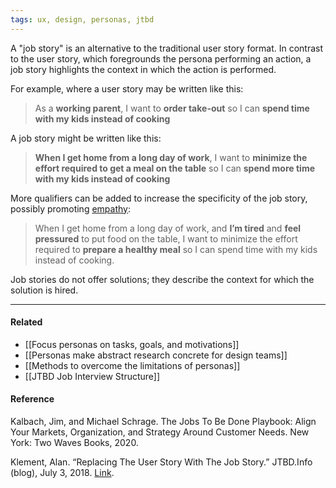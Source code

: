 ```yaml
---
tags: ux, design, personas, jtbd
---
```


A "job story" is an alternative to the traditional user story format. In
contrast to the user story, which foregrounds the persona performing an action,
a job story highlights the context in which the action is performed.

For example, where a user story may be written like this:

> As a **working parent**, I want to **order take-out** so I can **spend time
> with my kids instead of cooking**

A job story might be written like this:

> **When I get home from a long day of work**, I want to **minimize the effort
> required to get a meal on the table** so I can **spend more time with my kids
> instead of cooking**

More qualifiers can be added to increase the specificity of the job story,
possibly promoting
[empathy](https://publish.obsidian.md/mobydiction/notes/Different+forms+of+empathy):

> When I get home from a long day of work, and **I’m tired** and **feel
> pressured** to put food on the table, I want to minimize the effort required
> to **prepare a healthy meal** so I can spend time with my kids instead of
> cooking.

Job stories do not offer solutions; they describe the context for which the
solution is hired.

---

#### Related

- [[Focus personas on tasks, goals, and motivations]]
- [[Personas make abstract research concrete for design teams]]
- [[Methods to overcome the limitations of personas]]
- [[JTBD Job Interview Structure]]

#### Reference

Kalbach, Jim, and Michael Schrage. The Jobs To Be Done Playbook: Align Your
Markets, Organization, and Strategy Around Customer Needs. New York: Two Waves
Books, 2020.

Klement, Alan. “Replacing The User Story With The Job Story.” JTBD.Info (blog),
July 3, 2018.
[Link](https://jtbd.info/replacing-the-user-story-with-the-job-story-af7cdee10c27).
